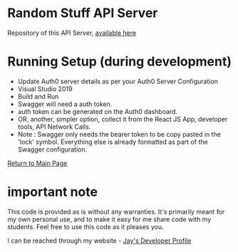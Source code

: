 # Random Stuff API Server

Repository of this API Server,  [available here](https://github.com/Jay-study-nildana/RandomStuffGenerator)

# Running Setup (during development)

* Update Auth0 server details as per your Auth0 Server Configuration
* Visual Studio 2019
* Build and Run
* Swagger will need a auth token. 
* auth token can be generated on the Auth0 dashboard. 
* OR, another, simpler option, collect it from the React JS App, developer tools, API Network Calls. 
* Note : Swagger only needs the bearer token to be copy pasted in the 'lock' symbol. Everything else is already formatted as part of the Swagger configuration.

[Return to Main Page](../readme.md)

# important note 

This code is provided as is without any warranties. It's primarily meant for my own personal use, and to make it easy for me share code with my students. Feel free to use this code as it pleases you.

I can be reached through my website - [Jay's Developer Profile](https://jay-study-nildana.github.io/developerprofile)